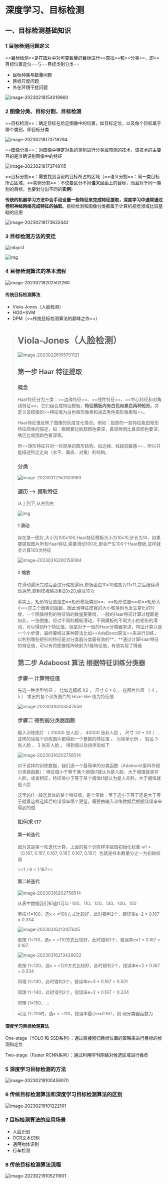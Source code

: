 # 深度学习、目标检测

## 一、目标检测基础知识

### 1 目标检测问题定义

==目标检测==是在图片中对可变数量的目标进行==查找==和==分类==，即==目标位置定位==与==目标类别分类==

- 目标种类与数量问题
- 目标尺度问题
- 外在环境干扰问题

![image-20230218154019960](./assets/image-20230218154019960.png)

### 2 图像分类、目标分割、目标检测

==目标检测==：确定目标在给定图像中的位置，如目标定位，以及每个目标属于哪个类别，即目标分类

![image-20230218173718294](./assets/image-20230218173718294.png)

==图像分类==：对图像中特定对象的类别进行分类或预测的技术，该技术的主要目的是准确识别图像中的特征

![image-20230218173748115](./assets/image-20230218173748115.png)

==目标分割==：需要找到当前的目标所占的区域（==语义分割==：同一类目标所占区域，==实例分割==：不仅要区分不同**语义**层面上的目标，而且对于同一类别的目标，也要划分出不同的**实例**）

**传统的机器学习方法中会手动设置一些特征来完成特征提取，深度学习中通常通过卷积神经网络完成特征的抽取**。目标检测和图像分类都属于计算机视觉领域比较基础的应用

![image-20230218173632442](./assets/image-20230218173632442.png)

### 3 目标检测方法的变迁

![mbjcsf](./assets/img.webp)

![img](./assets/watermark,type_ZmFuZ3poZW5naGVpdGk,shadow_10,text_aHR0cHM6Ly9ibG9nLmNzZG4ubmV0L1hESDE5OTEwMTEz,size_16,color_FFFFFF,t_70.png)

### 4 目标检测算法的基本流程

![image-20230218202502260](./assets/image-20230218202502260.png)

#### 传统目标检测算法

- Viola-Jones（人脸检测）
- HOG+SVM
- DPM（==传统目标检测算法的巅峰之作==）

> # Viola-Jones（人脸检测）
>
> ![image-20230226105701121](./assets/image-20230226105701121.png)
>
> ## 第一步 Haar 特征提取
>
> ### 概念
>
> Haar特征分为三类：==边缘特征==、==线性特征==、==中心特征和对角线特征==，它们组合成特征模板，**特征模板内有白色和黑色两种矩形**。并定义该模板的==特征值为白色矩形像素和减去黑色矩形像素和==。
>
> Haar特征值反映了图像的灰度变化情况。例如：脸部的一些特征能由矩形特征简单的描述，如：眼睛要比脸颊颜色要深，鼻梁两侧比鼻梁颜色要深，嘴巴比周围颜色要深等。
>
> 但==矩形特征只对一些简单的图形结构，如边缘、线段较敏感==，所以只能描述特定走向（水平、垂直、对角）的结构。
>
> ### 分类
>
> ![image-20230312150303983](./assets/image-20230312150303983.png)
>
> ### 遍历 --> 提取特征
>
> 从上到下,从左到右
>
> ![img](./assets/webp.webp)
>
> #### 1 滑动
>
> 存在某一图片,大小为100x100;Haar特征模板大小为10x10,步长为10，如果要提取图片所有Haar特征,需要滑动100次,即会产生100个Haar模板,这样就会计算100次特征
>
> ![image-20230316200156084](./assets/image-20230316200156084.png)
>
> #### 2 缩放
>
> 在滑动遍历完成后会进行缩放遍历,模板会由10x10缩放为11x11,之后继续滑动遍历,直到模板缩放到20x20,缩放10次
>
> 事实上，矩形特征值是由==矩形模版类别==、==矩形位置==和==矩形大小==这三个因素的函数。因此当特征模板的大小和类别也发生变化的时候，一个图像得到的特征值的数量要暴增，一般的Haar特征计算过程即是如此，一张图像，经过不同的模板滑动，不同模板的不同大小的矩形的滑动，可以得到N个特征值，但是对于一般的Haar分类器来讲，特征计算只是一个小步骤，最终要经过某种算法比如==AdaBoost算法==来进行训练，以判别哪些矩形的特征是对分类器分类最有效的**，**通过计算Haar特征的特征值，可以有将图像矩阵映射为1维特征值，有效实现了降维
>
> ## 第二步 Adaboost 算法 根据特征训练分类器
>
> ### 步骤一 计算特征值
>
> 先选一种类型特征 ， 比如选模板 X2 ， 尺寸 6 * 6 ， 在图片位置 （ 4 ， 5 ） 求出的各个训练图片的 Haar-like 值为特征值 
>
> ![image-20230316203547659](./assets/image-20230316203547659.png)
>
> ### 步骤二 得到弱分类器函数
>
> 输入训练图片 （ 20000 张人脸 ， 40000 张非人脸 ， 尺寸 20 * 20 ） ． 这样的话每个训练图片都得到一个整数的特征值 。 为简单示例 ， 假设 3 张人脸 ， 3 张非人脸 。 得到值以后排序后如下 
>
> ![image-20230316202758514](./assets/image-20230316202758514.png)
>
> 对于这样的训练数据，我们选一个最简单的分类函数（Adaboost里叫作弱分类器函数）：特征值小于等于某个阈值t1就认为是人脸，大于阈值就是非人脸，或者相反，特征值小于等于某个阈值t1就认为是人非脸，大于阈值就是人脸
>
> 这里的t1一般选具体的某个特征值，是个常数；至于选小于等于还是大于等于就看这样选择后的错误率哪个更低，需要由输入训练数据后根据错误率来得到的值
>
> ### 如何求 t1?
>
> #### 第一轮迭代
>
> 因为这是第一轮迭代计算，上面的每个训练样本赋值初始化权重 w1 =（0.167, 0.167, 0.167, 0.167, 0.167, 0.167）也就是样本数量分之一为初始权值
>
> ==1 / 6 = 1.167==
>
> #### 第二轮迭代
>
> ![image-20230316202758514](./assets/image-20230316202758514.png)
>
> 从表中数据我们知道t1可以=100、110、120、130、140、150
>
> 若按 t1=100，选x < =100方式比较好，此时错判2个，错误率e=2 * 0.167 = 0.334
>
> ![image-20230316213107605](./assets/image-20230316213107605.png)
>
> 若按 t1=110，选x < =110方式比较好，此时错判1个，错误率e=1 * 0.167 = 0.167
>
> ![image-20230316213428932](./assets/image-20230316213428932.png)
>
> 若按 t1=120，选x < =120方式比较好，此时错判2个，错误率e=2 * 0.167 = 0.334
>
> 同理 t1=130，此时错判3个，错误率e=3 * 0.167 = 0.501
>
> 同理 t1=140，此时错判2个，错误率e=2 * 0.167 = 0.334
>
> 同理 t1=150，...
>
> 可见 t1=110时，选x < =110，错误率最小e=0.167，则 弱分类器函数为
>
> 
>
> 

#### 深度学习目标检测算法

One-stage（YOLO 和 SSD系列）：通过直接回归目标位置的策略来进行目标的检测和定位

Two-stage（Faster RCNN系列）：通过利用RPN网络对候选区域进行推荐

### 5 深度学习目标检测的方法

![image-20230219100459070](./assets/image-20230219100459070.png)



### 6 传统目标检测算法和深度学习目标检测算法的区别

![image-20230219101222101](./assets/image-20230219101222101.png)

### 7 目标检测算法的应用场景

- 人脸识别
- OCR文本识别
- 通用物体识别
- 行车检测

### 8 传统目标检测算法流程

![image-20230219105211901](./assets/image-20230219105211901.png)

